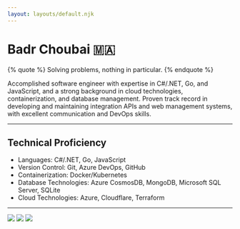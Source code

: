 ```yaml
---
layout: layouts/default.njk
---
```


# Badr Choubai 🇲🇦

{% quote %} Solving problems, nothing in particular. {% endquote %}

Accomplished software engineer with expertise in C#/.NET, Go, and JavaScript, and a strong background in cloud
technologies, containerization, and database management. Proven track record in developing and maintaining integration
APIs and web management systems, with excellent communication and DevOps skills.

---

## Technical Proficiency

- Languages: C#/.NET, Go, JavaScript
- Version Control: Git, Azure DevOps, GitHub
- Containerization: Docker/Kubernetes
- Database Technologies: Azure CosmosDB, MongoDB, Microsoft SQL Server, SQLite
- Cloud Technologies: Azure, Cloudflare, Terraform

---
[![](https://badgers.space/badge/linkedin/in%2fBadrChoubai/blue?icon=feather-linkedin&label=)](https://www.linkedin.com/in/BadrChoubai)
[![](https://badgers.space/badge/github/BadrChoubai/gray?icon=feather-github&label=)](https://www.github.com/BadrChoubai)
[![](https://badgers.space/badge/laptop/Framework%20Laptop%2013/orange?icon=cssgg-laptop&label=)](https://frame.work/)

